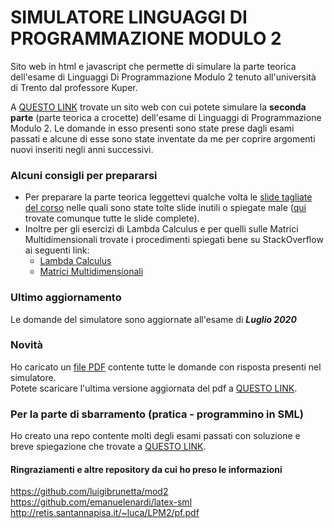 # SIMULATORE LINGUAGGI DI PROGRAMMAZIONE MODULO 2
Sito web in html e javascript che permette di simulare la parte teorica dell'esame di Linguaggi Di Programmazione Modulo 2 tenuto all'università di Trento dal professore Kuper. 

A [QUESTO LINK](https://pater999.github.io/UNITN-lingprog-simulatore-mod2/index.html) trovate un sito web con cui potete simulare la **seconda parte** (parte teorica a crocette) dell'esame di Linguaggi di Programmazione Modulo 2. Le domande in esso presenti sono state prese dagli esami passati e alcune di esse sono state inventate da me per coprire argomenti nuovi inseriti negli anni successivi.

### Alcuni consigli per prepararsi
* Per preparare la parte teorica leggettevi qualche volta le [slide tagliate del corso](https://github.com/luigibrunetta/mod2/blob/master/Mod2%20Abeni%20-%20Tagliato.pdf) nelle quali sono state tolte slide inutili o spiegate male ([qui](https://github.com/luigibrunetta/mod2/tree/master/Mod2%20Teorico) trovate comunque tutte le slide complete). 
* Inoltre per gli esercizi di Lambda Calculus e per quelli sulle Matrici Multidimensionali trovate i procedimenti spiegati bene su StackOverflow ai seguenti link:
  * [Lambda Calculus](https://stackoverflow.com/questions/34140819/lambda-calculus-reduction-steps) 
  * [Matrici Multidimensionali](https://stackoverflow.com/questions/56287596/in-which-memory-address-is-stored-an-element-in-a-multidimensional-matrix)

### Ultimo aggiornamento
Le domande del simulatore sono aggiornate all'esame di ***Luglio 2020***

### Novità
Ho caricato un [file PDF](https://github.com/Pater999/UNITN-lingprog-simulatore-mod2/blob/master/Raccolta_domande_e_risposte_linguaggi.pdf) contente tutte le domande con risposta presenti nel simulatore.<br> Potete scaricare l'ultima versione aggiornata del pdf a [QUESTO LINK](https://github.com/Pater999/UNITN-lingprog-simulatore-mod2/releases).

### Per la parte di sbarramento (pratica - programmino in SML)
Ho creato una repo contente molti degli esami passati con soluzione e breve spiegazione che trovate a [QUESTO LINK](https://github.com/Pater999/UNITN-linguaggi-programmazione-SML).

#### Ringraziamenti e altre repository da cui ho preso le informazioni

https://github.com/luigibrunetta/mod2<br>
https://github.com/emanuelenardi/latex-sml<br>
http://retis.santannapisa.it/~luca/LPM2/pf.pdf<br>



